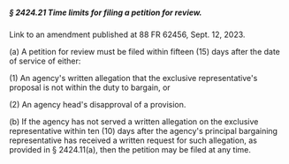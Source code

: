 ##### § 2424.21 Time limits for filing a petition for review. #####

Link to an amendment published at 88 FR 62456, Sept. 12, 2023.

(a) A petition for review must be filed within fifteen (15) days after the date of service of either:

(1) An agency's written allegation that the exclusive representative's proposal is not within the duty to bargain, or

(2) An agency head's disapproval of a provision.

(b) If the agency has not served a written allegation on the exclusive representative within ten (10) days after the agency's principal bargaining representative has received a written request for such allegation, as provided in § 2424.11(a), then the petition may be filed at any time.
